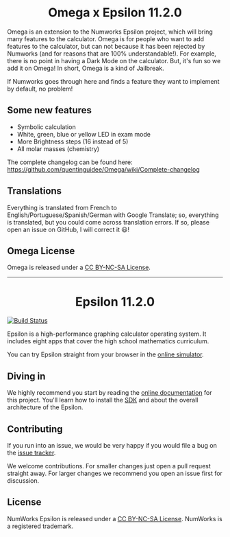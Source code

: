 <h1 align="center">Omega x Epsilon 11.2.0</h1>

Omega is an extension to the Numworks Epsilon project, which will bring many features to the calculator. Omega is for people who want to add features to the calculator, but can not because it has been rejected by Numworks (and for reasons that are 100% understandable!). For example, there is no point in having a Dark Mode on the calculator. But, it's fun so we add it on Omega! In short, Omega is a kind of Jailbreak.

If Numworks goes through here and finds a feature they want to implement by default, no problem!

## Some new features
- Symbolic calculation
- White, green, blue or yellow LED in exam mode
- More Brightness steps (16 instead of 5)
- All molar masses (chemistry)

The complete changelog can be found here:
https://github.com/quentinguidee/Omega/wiki/Complete-changelog

## Translations

Everything is translated from French to English/Portuguese/Spanish/German with Google Translate; so, everything is translated, but you could come across translation errors. If so, please open an issue on GitHub, I will correct it :smiley:!

## Omega License

Omega is released under a [CC BY-NC-SA License](https://creativecommons.org/licenses/by-nc-sa/4.0/legalcode).

---

<!--<p align="center"><img src="https://www.numworks.com/resources/engineering/software/epsilon.svg" alt="NumWorks Epsilon logo" height="70" ></p>-->
<h1 align="center">Epsilon 11.2.0</h1>

[![Build Status](https://github.com/numworks/epsilon/workflows/Continuous%20integration/badge.svg)](https://github.com/numworks/epsilon/actions?workflow=Continuous+integration)

Epsilon is a high-performance graphing calculator operating system. It includes eight apps that cover the high school mathematics curriculum.

You can try Epsilon straight from your browser in the [online simulator](https://www.numworks.com/simulator/).

## Diving in

We highly recommend you start by reading the [online documentation](https://www.numworks.com/resources/engineering/software/) for this project. You'll learn how to install the [SDK](https://www.numworks.com/resources/engineering/software/build/) and about the overall architecture of the Epsilon.

## Contributing

If you run into an issue, we would be very happy if you would file a bug on the [issue tracker](https://github.com/numworks/epsilon/issues).

We welcome contributions. For smaller changes just open a pull request straight away. For larger changes we recommend you open an issue first for discussion.

## License

NumWorks Epsilon is released under a [CC BY-NC-SA License](https://creativecommons.org/licenses/by-nc-sa/4.0/legalcode). NumWorks is a registered trademark.
